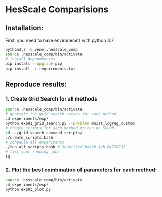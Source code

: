 # HesScale Comparisions

## Installation:
First, you need to have environemnt with python 3.7:
``` sh
python3.7 -m venv .hesscale_comp
source .hesscale_comp/bin/activate
# install dependencies
pip install --upgrade pip
pip install -r requirements.txt 
```

## Reproduce results:
### 1. Create Grid Search for all methods
``` sh
source .hesscale_comp/bin/activate
# generate the grid search values for each method
cd experiments/exp/
python exp01_grid_search.py --problem mnist_logreg_custom
# create scripts for each method to run on SLURM
cd ../grid_search_command_scripts/
./create_scripts.bash 
# schedule all experiments
./run_all_scripts.bash # Submitted batch job 64778755
# list your running jobs
sq
```

### 2. Plot the best combination of parameters for each method:
```sh
source .hesscale_comp/bin/activate
cd experiments/exp/
python exp03_plot.py
```